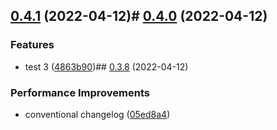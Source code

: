 

## [0.4.1](https://github.com/JergusKacmar/release-it-showcase/compare/0.4.0...0.4.1) (2022-04-12)# [0.4.0](https://github.com/JergusKacmar/release-it-showcase/compare/0.3.8...0.4.0) (2022-04-12)


### Features

* test 3 ([4863b90](https://github.com/JergusKacmar/release-it-showcase/commit/4863b90adad2bf73076c65d40110ea0513d99996))## [0.3.8](https://github.com/JergusKacmar/release-it-showcase/compare/0.3.7...0.3.8) (2022-04-12)


### Performance Improvements

* conventional changelog ([05ed8a4](https://github.com/JergusKacmar/release-it-showcase/commit/05ed8a459f88da65f90fc7e2d15fa717f8c82b18))